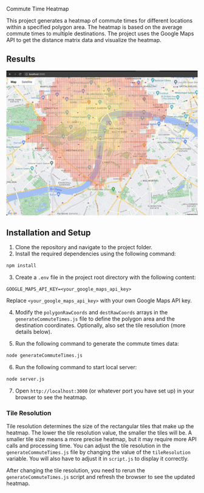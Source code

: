 Commute Time Heatmap

This project generates a heatmap of commute times for different locations within a specified polygon area. The heatmap is based on the average commute times to multiple destinations. The project uses the Google Maps API to get the distance matrix data and visualize the heatmap.

## Results

![Heatmap Screenshot](./heatmap_screenshot.jpg)

## Installation and Setup

1. Clone the repository and navigate to the project folder.
2. Install the required dependencies using the following command:

```bash
npm install
```

3. Create a `.env` file in the project root directory with the following content:

```text
GOOGLE_MAPS_API_KEY=<your_google_maps_api_key>
```

Replace `<your_google_maps_api_key>` with your own Google Maps API key.

4. Modify the `polygonRawCoords` and `destRawCoords` arrays in the `generateCommuteTimes.js` file to define the polygon area and the destination coordinates. Optionally, also set the tile resolution (more details below).

5. Run the following command to generate the commute times data:

```bash
node generateCommuteTimes.js
```

6. Run the following command to start local server:

```bash
node server.js
```

7. Open `http://localhost:3000` (or whatever port you have set up) in your browser to see the heatmap.

### Tile Resolution

Tile resolution determines the size of the rectangular tiles that make up the heatmap. The lower the tile resolution value, the smaller the tiles will be. A smaller tile size means a more precise heatmap, but it may require more API calls and processing time. You can adjust the tile resolution in the `generateCommuteTimes.js` file by changing the value of the `tileResolution` variable. You will also have to adjust it in `script.js` to display it correctly.

After changing the tile resolution, you need to rerun the `generateCommuteTimes.js` script and refresh the browser to see the updated heatmap.
